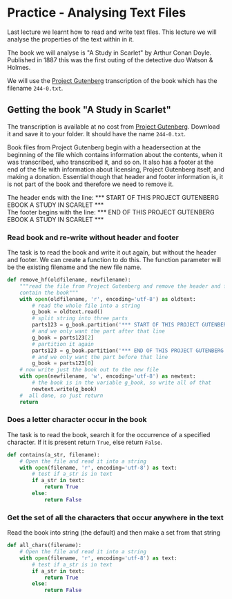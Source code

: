 # Practice - Analysing Text Files

Last lecture we learnt how to read and write text files. This lecture we will analyse the properties of the text within in it.

The book we will analyse is "A Study in Scarlet" by Arthur Conan Doyle. Published in 1887 this was the first outing of the detective duo Watson & Holmes.

We will use the [Project Gutenberg](www.gutenberg.org) transcription of the book which has the
filename `244-0.txt`.

## Getting the book "A Study in Scarlet"

The transcription is available at no cost from [Project Gutenberg](www.gutenberg.org). Download it and save
it to your folder. It should have the name `244-0.txt`.

Book files from Project Gutenberg begin with a headersection at the beginning of the file which contains
information about the contents, when it was transcribed, who transcribed it, and so on. It also has a footer at the end of the
file with information about licensing, Project Gutenberg itself, and making a donation. 
Essential though that header and footer information is, it is not part of the book and therefore we need to remove it.

The header ends with the line: *** START OF THIS PROJECT GUTENBERG EBOOK A STUDY IN SCARLET *** <br/>
The footer begins with the line: *** END OF THIS PROJECT GUTENBERG EBOOK A STUDY IN SCARLET ***

### Read book and re-write without header and footer

The task is to read the book and write it out again, but without the header and footer. We can create a
function to do this. The function parameter will be the existing filename and the new file name.

```python
def remove_hf(oldfilename, newfilename):
    """read the file from Project Gutenberg and remove the header and footer to leave just the parts that
    contain the book"""
    with open(oldfilename, 'r', encoding='utf-8') as oldtext:
        # read the whole file into a string
        g_book = oldtext.read()
        # split string into three parts
        parts123 = g_book.partition('*** START OF THIS PROJECT GUTENBERG EBOOK A STUDY IN SCARLET ***')
        # and we only want the part after that line
        g_book = parts123[2]
        # partition it again
        parts123 = g_book.partition('*** END OF THIS PROJECT GUTENBERG EBOOK A STUDY IN SCARLET ***')
        # and we only want the part before that line
        g_book = parts123[0]
    # now write just the book out to the new file
    with open(newfilename, 'w', encoding='utf-8') as newtext:
        # the book is in the variable g_book, so write all of that
        newtext.write(g_book)
    #  all done, so just return
    return
```

### Does a letter character occur in the book

The task is to read the book, search it for the occurrence of a specified character. If it is present
return `True`, else return `False`.

```python
def contains(a_str, filename):
    # Open the file and read it into a string
    with open(filename, 'r', encoding='utf-8') as text:
        # test if a_str is in text
        if a_str in text:
            return True
        else:
            return False
```

### Get the set of all the characters that occur anywhere in the text
Read the book into string (the default) and then make a set from that string
```python
def all_chars(filename):
    # Open the file and read it into a string
    with open(filename, 'r', encoding='utf-8') as text:
        # test if a_str is in text
        if a_str in text:
            return True
        else:
            return False
```